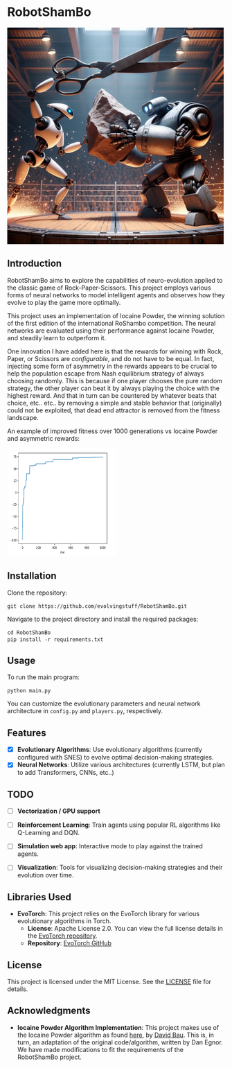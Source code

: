 # RobotShamBo

<img src="images/robotshambo.png" width="500" height="500">

## Introduction

RobotShamBo aims to explore the capabilities of neuro-evolution applied to the classic game of Rock-Paper-Scissors. This project employs various forms of neural networks to model intelligent agents and observes how they evolve to play the game more optimally.

This project uses an implementation of Iocaine Powder, the winning solution of the first edition of the international RoShambo competition.
The neural networks are evaluated using their performance against Iocaine Powder, and steadily learn to outperform it.

One innovation I have added here is that the rewards for winning with Rock, Paper, or Scissors are *configurable*, and do not have to be equal.
In fact, injecting some form of asymmetry in the rewards appears to be crucial to help the population escape from Nash equilibrium strategy of always choosing randomly.
This is because if one player chooses the pure random strategy, the other player can beat it by always playing the choice with the highest reward.
And that in turn can be countered by whatever beats that choice, etc.. etc.. by removing a simple and stable behavior that (originally) could not be exploited,
that dead end attractor is removed from the fitness landscape.

An example of improved fitness over 1000 generations vs Iocaine Powder and asymmetric rewards:

<img src="images/fitness-over-time.png" width="250" height="250">

## Installation

Clone the repository:

```
git clone https://github.com/evolvingstuff/RobotShamBo.git
```

Navigate to the project directory and install the required packages:

```
cd RobotShamBo
pip install -r requirements.txt
```

## Usage

To run the main program:

```
python main.py
```

You can customize the evolutionary parameters and neural network architecture in `config.py` and `players.py`, respectively.

## Features

- [x] **Evolutionary Algorithms**: Use evolutionary algorithms (currently configured with SNES) to evolve optimal decision-making strategies.
- [x] **Neural Networks**: Utilize various architectures (currently LSTM, but plan to add Transformers, CNNs, etc..)

## TODO

- [ ] **Vectorization / GPU support**
- [ ] **Reinforcement Learning**: Train agents using popular RL algorithms like Q-Learning and DQN.
- [ ] **Simulation web app**: Interactive mode to play against the trained agents.
- [ ] **Visualization**: Tools for visualizing decision-making strategies and their evolution over time.


## Libraries Used

- **EvoTorch**: This project relies on the EvoTorch library for various evolutionary algorithms in Torch. 
  - **License**: Apache License 2.0. You can view the full license details in the [EvoTorch repository](https://github.com/nnaisense/evotorch/blob/master/LICENSE).
  - **Repository**: [EvoTorch GitHub](https://github.com/nnaisense/evotorch)


## License

This project is licensed under the MIT License. See the [LICENSE](LICENSE) file for details.

## Acknowledgments

- **Iocaine Powder Algorithm Implementation**: This project makes use of the Iocaine Powder algorithm as found [here](http://davidbau.com/downloads/rps/rps-iocaine.py), by [David Bau](http://davidbau.com/). This is, in turn, an adaptation of the original code/algorithm, written by Dan Egnor. We have made modifications to fit the requirements of the RobotShamBo project.

